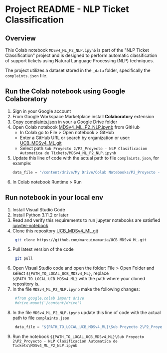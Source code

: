 # Project README - NLP Ticket Classification

## Overview

This Colab notebook `MDSv4_ML_P2_NLP.ipynb` is part of the "NLP Ticket Classification" project and is designed to perform automatic classification of support tickets using Natural Language Processing (NLP) techniques. 

The project utilizes a dataset stored in the `_data` folder, specifically the `complaints.json` file.

## Run the Colab notebook using Google Colaboratory

1. Sign in your Google account
2. From Google Workspace Marketplace install **Colaboratory** extension
3. Copy [complaints.json](https://github.com/marquinamaria/UCB_MDSv4_ML/blob/main/Sub%20Proyecto%202/P2_Proyecto%20-%20NLP%20Clasificacion%20Automatica%20de%20Tickets/_data/complaints.json) in your a Google Drive folder
4. Open Colab notebook [MDSv4_ML_P2_NLP.ipynb](https://github.com/marquinamaria/UCB_MDSv4_ML/blob/bfc1bfe80d87f6002c29fd38b31aa5c41e4715d5/Sub%20Proyecto%202/P2_Proyecto%20-%20NLP%20Clasificacion%20Automatica%20de%20Tickets/MDSv4_ML_P2_NLP.ipynb) from GitHub 
	- In Colab go to File > Open notebook > GitHub
	- Enter a GitHub URL or search by organization or user: [UCB_MDSv4_ML.git](https://github.com/marquinamaria/UCB_MDSv4_ML.git)
	- Select path `Sub Proyecto 2/P2_Proyecto - NLP Clasificacion Automatica de Tickets/MDSv4_ML_P2_NLP.ipynb`
5. Update this line of code with the actual path to file `complaints.json`, for example:
    ```python
	data_file = "/content/drive/My Drive/Colab Notebooks/P2_Proyecto - NLP Clasificacion Automatica de Tickets/_data/complaints.json"
	```
6. In Colab notebook Runtime > Run 

## Run notebook in your local env

1. Install Visual Studio Code
2. Install Python 3.11.2 or later 
3. Read and verify this requirements to run jupyter notebooks are satisfied [jupyter-notebook](https://code.visualstudio.com/docs/datascience/jupyter-notebooks)
4. Clone this repository [UCB_MDSv4_ML.git](https://github.com/marquinamaria/UCB_MDSv4_ML.git)
   ```bash
	git clone https://github.com/marquinamaria/UCB_MDSv4_ML.git
	```
5. Pull latest version of the code
   ```bash
	git pull
	```
6. Open Visual Studio code and open the folder: File > Open Folder and select `${PATH_TO_LOCAL_UCB_MDSv4_ML}`, replace `${PATH_TO_LOCAL_UCB_MDSv4_ML}` with the path where your cloned repository is.
7. In the file `MDSv4_ML_P2_NLP.ipynb` make the following changes:
   ```python
    #from google.colab import drive
	#drive.mount('/content/drive')
   ```	
8. In the file `MDSv4_ML_P2_NLP.ipynb` update this line of code with the actual path to file `complaints.json`
   ```python
	data_file = "${PATH_TO_LOCAL_UCB_MDSv4_ML}\Sub Proyecto 2\P2_Proyecto - NLP Clasificacion Automatica de Tickets\_data\complaints.json"
	```
9. Run the notebook `${PATH_TO_LOCAL_UCB_MDSv4_ML}\Sub Proyecto 2\P2_Proyecto - NLP Clasificacion Automatica de Tickets\MDSv4_ML_P2_NLP.ipynb`

